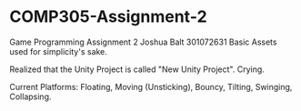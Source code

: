 # COMP305-Assignment-2
Game Programming Assignment 2 Joshua Balt 301072631
Basic Assets used for simplicity's sake.

Realized that the Unity Project is called "New Unity Project". Crying.


Current Platforms: Floating, Moving (Unsticking), Bouncy, Tilting, Swinging, Collapsing.
